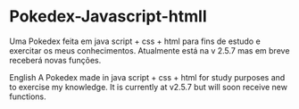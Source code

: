 # Pokedex-Javascript-htmll
Uma Pokedex feita em java script + css + html para fins de estudo e exercitar os meus conhecimentos. Atualmente está na v 2.5.7 mas em breve receberá novas funções.

English
A Pokedex made in java script + css + html for study purposes and to exercise my knowledge. It is currently at v2.5.7 but will soon receive new functions.

